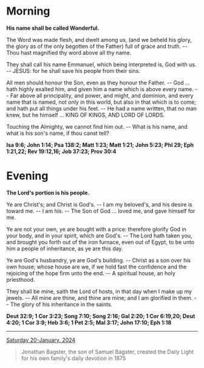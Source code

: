 # Morning

**His name shall be called Wonderful.**
 
The Word was made flesh, and dwelt among us, (and we beheld his glory, the glory as of the only begotten of the Father) full of grace and truth. -- Thou hast magnified thy word above all thy name.
 
They shall call his name Emmanuel, which being interpreted is, God with us. -- JESUS: for he shall save his people from their sins.
 
All men should honour the Son, even as they honour the Father. -- God ... hath highly exalted him, and given him a name which is above every name. -- Far above all principality, and power, and might, and dominion, and every name that is named, not only in this world, but also in that which is to come; and hath put all things under his feet. -- He had a name written, that no man knew, but he himself ... KING OF KINGS, AND LORD OF LORDS.
 
Touching the Almighty, we cannot find him out. -- What is his name, and what is his son's name, if thou canst tell?  

**Isa 9:6; John 1:14; Psa 138:2; Matt 1:23; Matt 1:21; John 5:23; Phl 29; Eph 1:21,22; Rev 19:12,16; Job 37:23; Prov 30:4**

# Evening

**The Lord's portion is his people.**
 
Ye are Christ's; and Christ is God's. -- I am my beloved's, and his desire is toward me. -- I am his. -- The Son of God ... loved me, and gave himself for me.
 
Ye are not your own, ye are bought with a price: therefore glorify God in your body, and in your spirit, which are God's. -- The Lord hath taken you, and brought you forth out of the iron furnace, even out of Egypt, to be unto him a people of inheritance, as ye are this day.
 
Ye are God's husbandry, ye are God's building. -- Christ as a son over his own house; whose house are we, if we hold fast the confidence and the rejoicing of the hope firm unto the end. -- A spiritual house, an holy priesthood.
 
They shall be mine, saith the Lord of hosts, in that day when I make up my jewels. -- All mine are thine, and thine are mine; and I am glorified in them. -- The glory of his inheritance in the saints.  

**Deut 32:9; 1 Cor 3:23; Song 7:10; Song 2:16; Gal 2:20; 1 Cor 6:19,20; Deut 4:20; 1 Cor 3:9; Heb 3:6; 1 Pet 2:5; Mal 3:17; John 17:10; Eph 1:18**

---

[Saturday 20-January, 2024](https://t.me/s/daily_light)

> Jonathan Bagster, the son of Samuel Bagster, created the Daily Light for his own family's daily devotion in 1875

